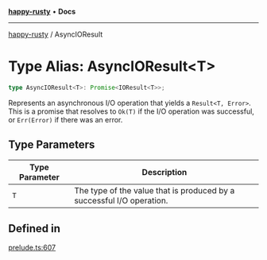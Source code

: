 [**happy-rusty**](../README.md) • **Docs**

***

[happy-rusty](../README.md) / AsyncIOResult

# Type Alias: AsyncIOResult\<T\>

```ts
type AsyncIOResult<T>: Promise<IOResult<T>>;
```

Represents an asynchronous I/O operation that yields a `Result<T, Error>`.
This is a promise that resolves to `Ok(T)` if the I/O operation was successful, or `Err(Error)` if there was an error.

## Type Parameters

| Type Parameter | Description |
| ------ | ------ |
| `T` | The type of the value that is produced by a successful I/O operation. |

## Defined in

[prelude.ts:607](https://github.com/JiangJie/happy-rusty/blob/82bfb94138be23b97750c830432d7e013c0e5b80/src/enum/prelude.ts#L607)
